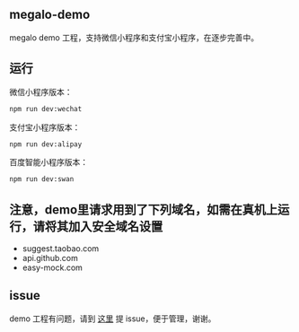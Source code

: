 ## megalo-demo

megalo demo 工程，支持微信小程序和支付宝小程序，在逐步完善中。

## 运行

微信小程序版本：

```bash
npm run dev:wechat
```

支付宝小程序版本：

```bash
npm run dev:alipay
```

百度智能小程序版本：

```bash
npm run dev:swan
```
## 注意，demo里请求用到了下列域名，如需在真机上运行，请将其加入安全域名设置
- suggest.taobao.com
- api.github.com
- easy-mock.com

## issue

demo 工程有问题，请到 [这里](https://github.com/megalojs/megalo-cli) 提 issue，便于管理，谢谢。
